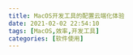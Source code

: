 ```yaml
---
title: MacOS开发工具的配置云端化体验
date: 2021-02-02 22:54:10
tags: [MacOS,效率,开发工具]
categories: [软件使用]
---
```

